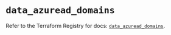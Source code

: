 # `data_azuread_domains`

Refer to the Terraform Registry for docs: [`data_azuread_domains`](https://registry.terraform.io/providers/hashicorp/azuread/3.3.0/docs/data-sources/domains).
